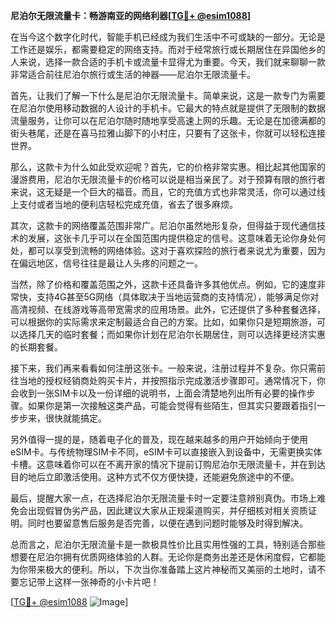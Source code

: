**尼泊尔无限流量卡：畅游南亚的网络利器[[TG💪+ @esim1088](https://t.me/s/esim1088)]**

在当今这个数字化时代，智能手机已经成为我们生活中不可或缺的一部分。无论是工作还是娱乐，都需要稳定的网络支持。而对于经常旅行或长期居住在异国他乡的人来说，选择一款合适的手机卡或流量卡显得尤为重要。今天，我们就来聊聊一款非常适合前往尼泊尔旅行或生活的神器——尼泊尔无限流量卡。

首先，让我们了解一下什么是尼泊尔无限流量卡。简单来说，这是一款专门为需要在尼泊尔使用移动数据的人设计的手机卡。它最大的特点就是提供了无限制的数据流量服务，让你可以在尼泊尔随时随地享受高速上网的乐趣。无论是在加德满都的街头巷尾，还是在喜马拉雅山脚下的小村庄，只要有了这张卡，你就可以轻松连接世界。

那么，这款卡为什么如此受欢迎呢？首先，它的价格非常实惠。相比起其他国家的漫游费用，尼泊尔无限流量卡的价格可以说是相当亲民了。对于预算有限的旅行者来说，这无疑是一个巨大的福音。而且，它的充值方式也非常灵活，你可以通过线上支付或者当地的便利店轻松完成充值，省去了很多麻烦。

其次，这款卡的网络覆盖范围非常广。尼泊尔虽然地形复杂，但得益于现代通信技术的发展，这张卡几乎可以在全国范围内提供稳定的信号。这意味着无论你身处何处，都可以享受到流畅的网络体验。这对于喜欢探险的旅行者来说尤为重要，因为在偏远地区，信号往往是最让人头疼的问题之一。

当然，除了价格和覆盖范围之外，这款卡还具备许多其他优点。例如，它的速度非常快，支持4G甚至5G网络（具体取决于当地运营商的支持情况），能够满足你对高清视频、在线游戏等高带宽需求的应用场景。此外，它还提供了多种套餐选择，可以根据你的实际需求来定制最适合自己的方案。比如，如果你只是短期旅游，可以选择几天的临时套餐；而如果你计划在尼泊尔长期居住，则可以选择更经济实惠的长期套餐。

接下来，我们再来看看如何注册这张卡。一般来说，注册过程并不复杂。你只需前往当地的授权经销商处购买卡片，并按照指示完成激活步骤即可。通常情况下，你会收到一张SIM卡以及一份详细的说明书，上面会清楚地列出所有必要的操作步骤。如果你是第一次接触这类产品，可能会觉得有些陌生，但其实只要跟着指引一步步来，很快就能搞定。

另外值得一提的是，随着电子化的普及，现在越来越多的用户开始倾向于使用eSIM卡。与传统物理SIM卡不同，eSIM卡可以直接嵌入到设备中，无需更换实体卡槽。这意味着你可以在不离开家的情况下提前订购尼泊尔无限流量卡，并在到达目的地后立即激活使用。这种方式不仅方便快捷，还能避免旅途中的不便。

最后，提醒大家一点，在选择尼泊尔无限流量卡时一定要注意辨别真伪。市场上难免会出现假冒伪劣产品，因此建议大家从正规渠道购买，并仔细核对相关资质证明。同时也要留意售后服务是否完善，以便在遇到问题时能够及时得到解决。

总而言之，尼泊尔无限流量卡是一款极具性价比且实用性强的工具，特别适合那些想要在尼泊尔拥有优质网络体验的人群。无论你是商务出差还是休闲度假，它都能为你带来极大的便利。所以，下次当你准备踏上这片神秘而又美丽的土地时，请不要忘记带上这样一张神奇的小卡片吧！

[[TG💪+ @esim1088](https://t.me/s/esim1088) ![Image](https://i.postimg.cc/4NQfJmqS/Snipaste-2025-05-13-00-14-12.png)]